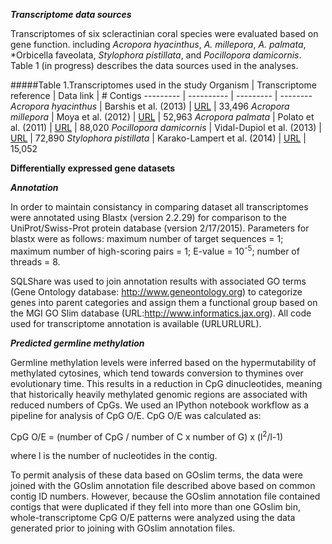 

_**Transcriptome data sources**_

Transcriptomes of six scleractinian coral species were evaluated based on gene function. including *Acropora hyacinthus*, *A. millepora*, *A. palmata*, *Orbicella faveolata, *Stylophora pistillata*, and *Pocillopora damicornis*. Table 1 (in progress) describes the data sources used in the analyses. 

#####Table 1.Transcriptomes used in the study
Organism | Transcriptome reference | Data link | # Contigs
--------- | ---------- | --------- | --------
*Acropora hyacinthus* | Barshis et al. (2013) | [URL](http://palumbi.stanford.edu/data/33496_Ahyacinthus_CoralContigs.fasta.zip) | 33,496
*Acropora millepora* | Moya et al. (2012) | [URL](http://www.ncbi.nlm.nih.gov/nuccore?term=74409%5BBioProject%5D) | 52,963
*Acropora palmata* | Polato et al. (2011) | [URL](https://usegalaxy.org/datasets/cb51c4a06d7ae94e/display?to_ext=fasta) | 88,020
*Pocillopora damicornis* | Vidal-Dupiol et al. (2013) | [URL](http://2ei.univ-perp.fr/telechargement/transcriptomes/blast2go_fasta_Pdamv2.zip) | 72,890
*Stylophora pistillata* | Karako-Lampert et al. (2014) | [URL](http://data.centrescientifique.mc/Data/454Isotigs.fas.zip) | 15,052


**Differentially expressed gene datasets**




_**Annotation**_

In order to maintain consistancy in comparing dataset all transcriptomes were annotated using Blastx (version 2.2.29) for comparison to the UniProt/Swiss-Prot protein database (version 2/17/2015). Parameters for blastx were as follows: maximum number of target sequences = 1; maximum number of high-scoring pairs = 1; E-value = 10<sup>-5</sup>; number of threads = 8. 

SQLShare was used to join annotation results with associated GO terms (Gene Ontology database: http://www.geneontology.org) to categorize genes into parent categories and assign them a functional group based on the MGI GO Slim database (URL:http://www.informatics.jax.org). All code used for transcriptome annotation is available (URLURLURL).

_**Predicted germline methylation**_

Germline methylation levels were inferred based on the hypermutability of methylated cytosines, which tend towards conversion to thymines over evolutionary time. This results in a reduction in CpG dinucleotides, meaning that historically heavily methylated genomic regions are associated with reduced numbers of CpGs. We used an IPython notebook workflow as a pipeline for analysis of CpG O/E. CpG O/E 
was calculated as:

CpG O/E = (number of CpG / number of C x number of G) x (l<sup>2</sup>/l-1)

where l is the number of nucleotides in the contig.

To permit analysis of these data based on GOslim terms, the data were joined with the GOslim annotation file described above based on common contig ID numbers. However, because the GOslim annotation file contained contigs that were duplicated if they fell into more than one GOslim bin, whole-transcriptome CpG O/E patterns were analyzed using the data generated prior to joining with GOslim annotation files.

